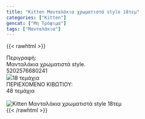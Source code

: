 ```yaml
---
title: "Kitten Μανταλάκια χρωματιστά style 18τεμ"
categories: ["Kitten"]
gencat: ["Μη Τρόφιμα"]
tags: ["Μανταλάκια"]
---
```

{{< rawhtml >}}

<div class="sload218"><div class="product"><div id="sistatika">Περιγραφή:</div><div class="alltext">Μανταλάκια χρωματιστά style.</div><div id="barcode"><div id="barimage1"></div><span id="bartext">5202576680241</span></div><div id="varos"><div id="varosimage" style="margin:0"><img src="/media/icons/tem.png"><span id="varostext">18 τεμάχια</span></div></div><div id="kivotio">ΠΕΡΙΕΧΟΜΕΝΟ ΚΙΒΩΤΙΟΥ:<br>48 τεμάχια</div><br><div class="pimg"><img alt="Kitten Μανταλάκια χρωματιστά style 18τεμ" title="Kitten Μανταλάκια χρωματιστά style 18τεμ" src="/media/images/kitten-mantalakia-xrwmatista-style-18tem.jpg"></div></div></div>
{{< /rawhtml >}}


